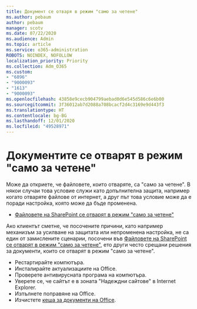 ```yaml
---
title: Документ се отваря в режим "само за четене"
ms.author: pebaum
author: pebaum
manager: scotv
ms.date: 07/22/2020
ms.audience: Admin
ms.topic: article
ms.service: o365-administration
ROBOTS: NOINDEX, NOFOLLOW
localization_priority: Priority
ms.collection: Adm_O365
ms.custom:
- "6896"
- "9000093"
- "1613"
- "9000093"
ms.openlocfilehash: 43858e9cecb904799aebad0d6e545d586c6e6b00
ms.sourcegitcommit: 3f36012ab7d2088a708bcacf2d4c3169e9d443f3
ms.translationtype: HT
ms.contentlocale: bg-BG
ms.lasthandoff: 12/01/2020
ms.locfileid: "49528971"
---
```

# <a name="documents-opening-in-read-only"></a>Документите се отварят в режим "само за четене"

Може да откриете, че файловете, които отваряте, са "само за четене". В някои случаи това условие служи като допълнителна защита, например когато отваряте файлове от интернет, а друг път това условие може да е поради настройка, която може да бъде променена.

- [Файловете на SharePoint се отварят в режим "само за четене"](https://docs.microsoft.com/sharepoint/troubleshoot/lists-and-libraries/files-open-as-read-only-and-cannot-check-in-or-out)

Ако клиентът сметне, че посочените причини, като например механизъм за усилване на защитата или непроменена настройка, не са един от замислените сценарии, посочени във [Файловете на SharePoint се отварят в режим "само за четене"](https://docs.microsoft.com/sharepoint/troubleshoot/lists-and-libraries/files-open-as-read-only-and-cannot-check-in-or-out), ето други често срещани решения за документи, които се отварят в режим "само за четене".

- Рестартирайте компютъра.
- Инсталирайте актуализациите на Office.
- Проверете антивирусната програма на компютъра.
- Уверете се, че сайтът е в зоната "Надеждни сайтове" в Internet Explorer.
- Изпълнете поправяне на Office.
- Изчистете [кеша за документи на Office](https://support.microsoft.com/office/delete-your-office-document-cache-b1d3765e-d71b-4bb8-99ca-acd22c42995d?ui=en-us&rs=en-us&ad=us).

